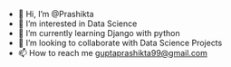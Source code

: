 - 👋 Hi, I’m @Prashikta
- 👀 I’m interested in Data Science
- 🌱 I’m currently learning Django with python
- 💞️ I’m looking to collaborate with Data Science Projects
- 📫 How to reach me guptaprashikta99@gmail.com

<!---
Prashikta/Prashikta is a ✨ special ✨ repository because its `README.md` (this file) appears on your GitHub profile.
You can click the Preview link to take a look at your changes.
--->
